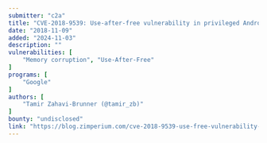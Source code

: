 ```yaml
---
submitter: "c2a"
title: "CVE-2018-9539: Use-after-free vulnerability in privileged Android service"
date: "2018-11-09"
added: "2024-11-03"
description: ""
vulnerabilities: [
    "Memory corruption", "Use-After-Free"
]
programs: [
    "Google"
]
authors: [
    "Tamir Zahavi-Brunner (@tamir_zb)"
]
bounty: "undisclosed"
link: "https://blog.zimperium.com/cve-2018-9539-use-free-vulnerability-privileged-android-service/"
---
```




